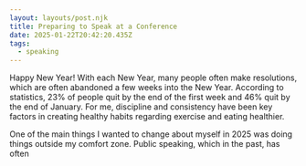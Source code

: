 ```yaml
---
layout: layouts/post.njk
title: Preparing to Speak at a Conference
date: 2025-01-22T20:42:20.435Z
tags:
  - speaking
---
```

H﻿appy New Year! With each New Year, many people often make resolutions, which are often abandoned a few weeks into the New Year. According to statistics, 23% of people quit by the end of the first week and 46% quit by the end of January. For me, discipline and consistency have been key factors in creating healthy habits regarding exercise and eating healthier. 

O﻿ne of the main things I wanted to change about myself in 2025 was doing things outside my comfort zone. Public speaking, which in the past, has often
